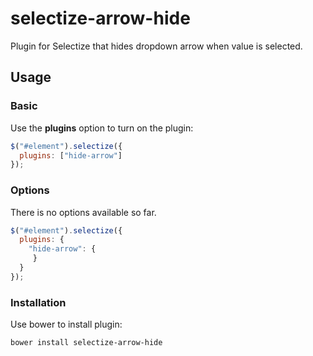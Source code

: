 # selectize-arrow-hide
Plugin for Selectize that hides dropdown arrow when value is selected.

## Usage
### Basic
Use the **plugins** option to turn on the plugin: 

```js
$("#element").selectize({
  plugins: ["hide-arrow"]
});
```

### Options

There is no options available so far.

```js
$("#element").selectize({
  plugins: {
    "hide-arrow": {
     }
  }
});
```

### Installation

Use bower to install plugin:

```bash
bower install selectize-arrow-hide
```
